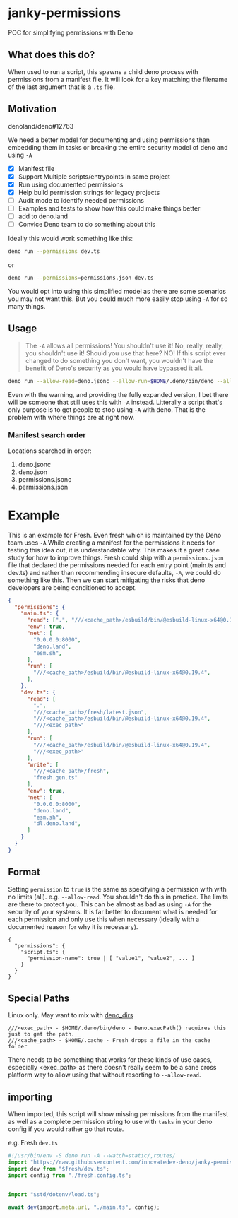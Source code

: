 # janky-permissions

POC for simplifying permissions with Deno

## What does this do?

When used to run a script, this spawns a child deno process with permissions from a manifest file. It will look for a key matching the filename of the last argument that is a `.ts` file.

## Motivation

denoland/deno#12763

We need a better model for documenting and using permissions than embedding them in tasks or breaking the entire security model of deno and using `-A`

* [x] Manifest file
* [x] Support Multiple scripts/entrypoints in same project
* [x] Run using documented permissions
* [x] Help build permission strings for legacy projects
* [ ] Audit mode to identify needed permissions
* [ ] Examples and tests to show how this could make things better
* [ ] add to deno.land
* [ ] Convice Deno team to do something about this

Ideally this would work something like this:

```bash
deno run --permissions dev.ts
```

or

```bash
deno run --permissions=permissions.json dev.ts
```

You would opt into using this simplified model as there are some scenarios you may not want this. But you could much more easily stop using `-A` for so many things.

## Usage

> The `-A` allows all permissions! You shouldn't use it! No, really, really, you shouldn't use it! Should you use that here? NO!
> If this script ever changed to do something you don't want, you wouldn't have the benefit of Deno's security as you would have bypassed it all.

```bash
deno run --allow-read=deno.jsonc --allow-run=$HOME/.deno/bin/deno --allow-net=deno.land --allow-env=HOME https://raw.githubusercontent.com/innovatedev-deno/janky-permissions/main/mod.ts main.ts
```

Even with the warning, and providing the fully expanded version, I bet there will be someone that still uses this with `-A` instead. Litterally a script that's only purpose is to get people to stop using `-A` with deno. That is the problem with where things are at right now.

### Manifest search order

Locations searched in order:

1. deno.jsonc
2. deno.json
3. permissions.jsonc
4. permissions.json

# Example

This is an example for Fresh. Even fresh which is maintained by the Deno team uses `-A` While creating a manifest for the permissions it needs for testing this idea out, it is understandable why. This makes it a great case study for how to improve things. Fresh could ship with a `permissions.json` file that declared the permissions needed for each entry point (main.ts and dev.ts) and rather than recommending insecure defaults, `-A`, we could do something like this. Then we can start mitigating the risks that deno developers are being conditioned to accept.

```json
{
  "permissions": {
    "main.ts": {
      "read": [".", "///<cache_path>/esbuild/bin/@esbuild-linux-x64@0.19.4"],
      "env": true,
      "net": [
        "0.0.0.0:8000",
        "deno.land",
        "esm.sh",
      ],
      "run": [
        "///<cache_path>/esbuild/bin/@esbuild-linux-x64@0.19.4",
      ],
    },
    "dev.ts": {
      "read": [
        ".",
        "///<cache_path>/fresh/latest.json",
        "///<cache_path>/esbuild/bin/@esbuild-linux-x64@0.19.4",
        "///<exec_path>"
      ],
      "run": [
        "///<cache_path>/esbuild/bin/@esbuild-linux-x64@0.19.4",
        "///<exec_path>"
      ],
      "write": [
        "///<cache_path>/fresh",
        "fresh.gen.ts"
      ],
      "env": true,
      "net": [
        "0.0.0.0:8000",
        "deno.land",
        "esm.sh",
        "dl.deno.land",
      ]
    }
  }
}
```

## Format

Setting `permission` to `true` is the same as specifying a permission with with no limits (all). e.g. `--allow-read`. You shouldn't do this in practice. The limits are there to protect you. This can be almost as bad as using `-A` for the security of your systems. It is far better to document what is needed for each permission and only use this when necessary (ideally with a documented reason for why it is necessary).

```
{
  "permissions": {
    "script.ts": {
      "permission-name": true | [ "value1", "value2", ... ]
    }
  }
}
```

## Special Paths

Linux only. May want to mix with [deno_dirs](https://deno.land/x/dir)

```
///<exec_path> - $HOME/.deno/bin/deno - Deno.execPath() requires this just to get the path.
///<cache_path> - $HOME/.cache - Fresh drops a file in the cache folder
```

There needs to be something that works for these kinds of use cases, especially <exec_path> as there doesn't really seem to be a sane cross platform way to allow using that without resorting to `--allow-read`.

## importing

When imported, this script will show missing permissions from the manifest as well as a complete permission string to use with `tasks` in your deno config if you would rather go that route.

e.g. Fresh `dev.ts`

```typescript
#!/usr/bin/env -S deno run -A --watch=static/,routes/
import "https://raw.githubusercontent.com/innovatedev-deno/janky-permissions/main/mod.ts";
import dev from "$fresh/dev.ts";
import config from "./fresh.config.ts";


import "$std/dotenv/load.ts";

await dev(import.meta.url, "./main.ts", config);
```
